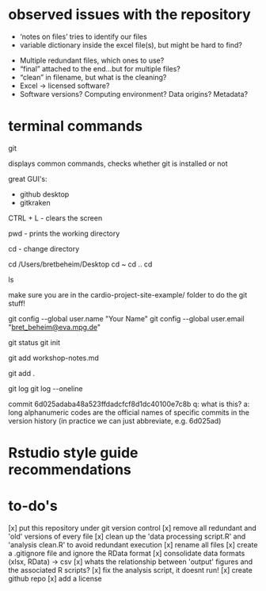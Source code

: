 
# observed issues with the repository

+ ‘notes on files’ tries to identify our files
+ variable dictionary inside the excel file(s), but might be hard to find?

- Multiple redundant files, which ones to use?
- “final” attached to the end…but for multiple files?
- “clean” in filename, but what is the cleaning?
- Excel -> licensed software?
- Software versions? Computing environment? Data origins? Metadata?

# terminal commands

git

displays common commands, checks whether git is installed or not

great GUI's:
- github desktop
- gitkraken

CTRL + L - clears the screen

pwd - prints the working directory

cd - change directory

cd /Users/bretbeheim/Desktop
cd ~
cd ..
cd 

ls

make sure you are in the cardio-project-site-example/ folder to do the git stuff!

git config --global user.name "Your Name"
git config --global user.email "bret_beheim@eva.mpg.de"

git status
git init

git add workshop-notes.md

git add .

git log
git log --oneline

commit 6d025adaba48a523ffdadcfcf8d1dc40100e7c8b
q: what is this?
a: long alphanumeric codes are the official names of specific commits in the version history (in practice we can just abbreviate, e.g. 6d025ad)





# Rstudio style guide recommendations





# to-do's

[x] put this repository under git version control
[x] remove all redundant and 'old' versions of every file
[x] clean up the 'data processing script.R' and 'analysis clean.R' to avoid redundant execution
[x] rename all files
[x] create a .gitignore file and ignore the RData format
[x] consolidate data formats (xlsx, RData) -> csv
[x] whats the relationship between 'output' figures and the associated R scripts?
[x] fix the analysis script, it doesnt run!
[x] create github repo
[x] add a license

